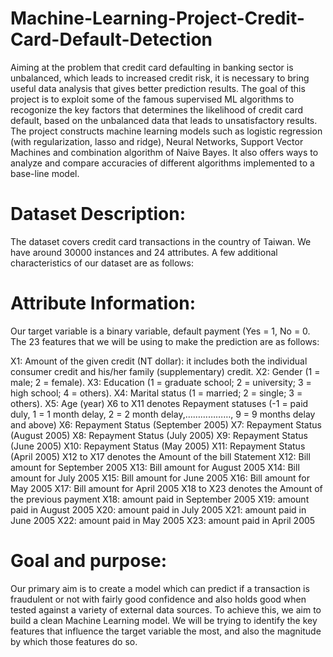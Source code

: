 # Machine-Learning-Project-Credit-Card-Default-Detection

Aiming at the problem that credit card defaulting in banking sector is unbalanced, which leads to increased credit risk, it is necessary to bring useful data analysis that gives better prediction results. The goal of this project is to exploit some of the famous supervised ML algorithms to recogonize the key factors that determines the likelihood of credit card default, based on the unbalanced data that leads to unsatisfactory results. The project constructs machine learning models such as logistic regression (with regularization, lasso and ridge), Neural Networks, Support Vector Machines and combination algorithm of Naive Bayes. It also offers ways to analyze and compare accuracies of different algorithms implemented to a base-line model. 

# Dataset Description:

The dataset covers credit card transactions in the country of Taiwan. We have around 30000 instances and 24 attributes. A few additional characteristics of our dataset are as follows:

# Attribute Information:

Our target variable is a binary variable, default payment (Yes = 1, No = 0. The 23 features that we will be using to make the prediction are as follows:

X1: Amount of the given credit (NT dollar): it includes both the individual consumer credit and his/her family (supplementary) credit.
X2: Gender (1 = male; 2 = female).
X3: Education (1 = graduate school; 2 = university; 3 = high school; 4 = others).
X4: Marital status (1 = married; 2 = single; 3 = others).
X5: Age (year)
X6 to X11 denotes Repayment statuses (-1 = paid duly, 1 = 1 month delay, 2 = 2 month delay,………………, 9 = 9 months delay and above)
X6: Repayment Status (September 2005)
X7: Repayment Status (August 2005)
X8: Repayment Status (July 2005)
X9: Repayment Status (June 2005)
X10: Repayment Status (May 2005)
X11: Repayment Status (April 2005)
X12 to X17 denotes the Amount of the bill Statement
X12: Bill amount for September 2005
X13: Bill amount for August 2005
X14: Bill amount for July 2005
X15: Bill amount for June 2005
X16: Bill amount for May 2005
X17: Bill amount for April 2005
X18 to X23 denotes the Amount of the previous payment
X18: amount paid in September 2005
X19: amount paid in August 2005
X20: amount paid in July 2005
X21: amount paid in June 2005
X22: amount paid in May 2005
X23: amount paid in April 2005

# Goal and purpose:

Our primary aim is to create a model which can predict if a transaction is fraudulent or not with fairly good confidence and also holds good when tested against a variety of external data sources. To achieve this, we aim to build a clean Machine Learning model. We will be trying to identify the key features that influence the target variable the most, and also the magnitude by which those features do so.
